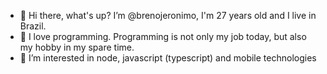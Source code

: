 - 👋 Hi there, what's up? I’m @brenojeronimo, I'm 27 years old and I live in Brazil.
- 💞️ I love programming. Programming is not only my job today, but also my hobby in my spare time.
- 👀 I’m interested in node, javascript (typescript) and mobile technologies

<!---
brenojeronimo/brenojeronimo is a ✨ special ✨ repository because its `README.md` (this file) appears on your GitHub profile.
You can click the Preview link to take a look at your changes.
--->
